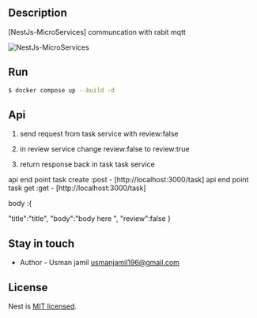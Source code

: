 ## Description

[NestJs-MicroServices] communcation with rabit mqtt

![NestJs-MicroServices](https://gitlab.com/Usman209/nestjs-microservices/-/raw/main/path-to-your-image/rabitmqtt-nestjs-microservices-communication.png)



## Run

```bash
$ docker compose up --build -d   
```

## Api

1. send request from task service with review:false 

2. in review service  change review:false to review:true 

3. return response back in task task service 

api end point task create :post  - [http://localhost:3000/task]
api end point task get :get  - [http://localhost:3000/task]


body :{

   "title":"title",
    "body":"body here ",
    "review":false
}

## Stay in touch

- Author - Usman jamil usmanjamil196@gmail.com

## License

Nest is [MIT licensed](LICENSE).
